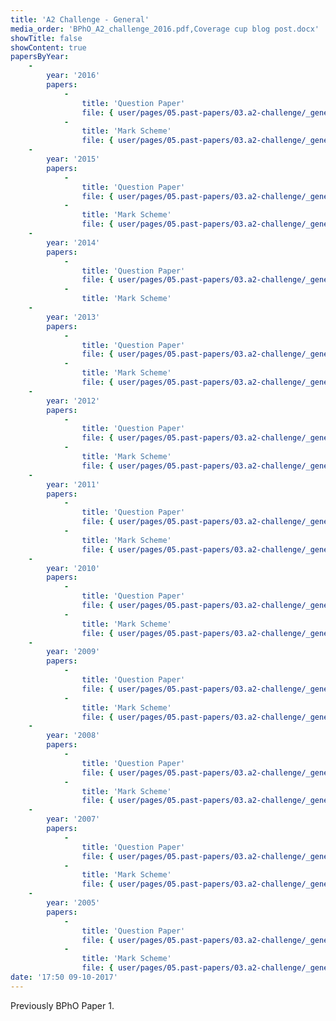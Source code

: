 ```yaml
---
title: 'A2 Challenge - General'
media_order: 'BPhO_A2_challenge_2016.pdf,Coverage cup blog post.docx'
showTitle: false
showContent: true
papersByYear:
    -
        year: '2016'
        papers:
            -
                title: 'Question Paper'
                file: { user/pages/05.past-papers/03.a2-challenge/_general/BPhO_A2_challenge_2016.pdf: { name: BPhO_A2_challenge_2016.pdf, type: application/pdf, size: 1501742, path: user/pages/05.past-papers/03.a2-challenge/_general/BPhO_A2_challenge_2016.pdf } }
            -
                title: 'Mark Scheme'
                file: { user/pages/05.past-papers/03.a2-challenge/_general/BPhO_A2_challenge_2016_solutions.pdf: { name: BPhO_A2_challenge_2016_solutions.pdf, type: application/pdf, size: 225662, path: user/pages/05.past-papers/03.a2-challenge/_general/BPhO_A2_challenge_2016_solutions.pdf } }
    -
        year: '2015'
        papers:
            -
                title: 'Question Paper'
                file: { user/pages/05.past-papers/03.a2-challenge/_general/BPhO_A2_Challenge_2015_Final_September_2015.pdf: { name: BPhO_A2_Challenge_2015_Final_September_2015.pdf, type: application/pdf, size: 337807, path: user/pages/05.past-papers/03.a2-challenge/_general/BPhO_A2_Challenge_2015_Final_September_2015.pdf } }
            -
                title: 'Mark Scheme'
                file: { user/pages/05.past-papers/03.a2-challenge/_general/BPhO_A2_Challenge_Solutions_September_2015.pdf: { name: BPhO_A2_Challenge_Solutions_September_2015.pdf, type: application/pdf, size: 148751, path: user/pages/05.past-papers/03.a2-challenge/_general/BPhO_A2_Challenge_Solutions_September_2015.pdf } }
    -
        year: '2014'
        papers:
            -
                title: 'Question Paper'
                file: { user/pages/05.past-papers/03.a2-challenge/_general/A2_Challenge_2014_Question_Paper.pdf: { name: A2_Challenge_2014_Question_Paper.pdf, type: application/pdf, size: 452136, path: user/pages/05.past-papers/03.a2-challenge/_general/A2_Challenge_2014_Question_Paper.pdf }, user/pages/05.past-papers/03.a2-challenge/_general/A2_Challenge_2014_Solutions_.pdf: { name: A2_Challenge_2014_Solutions_.pdf, type: application/pdf, size: 105540, path: user/pages/05.past-papers/03.a2-challenge/_general/A2_Challenge_2014_Solutions_.pdf } }
            -
                title: 'Mark Scheme'
    -
        year: '2013'
        papers:
            -
                title: 'Question Paper'
                file: { user/pages/05.past-papers/03.a2-challenge/_general/BPhO_A2_2013_QP.pdf: { name: BPhO_A2_2013_QP.pdf, type: application/pdf, size: 230665, path: user/pages/05.past-papers/03.a2-challenge/_general/BPhO_A2_2013_QP.pdf } }
            -
                title: 'Mark Scheme'
                file: { user/pages/05.past-papers/03.a2-challenge/_general/BPhO_A2_2013_MS.pdf: { name: BPhO_A2_2013_MS.pdf, type: application/pdf, size: 130125, path: user/pages/05.past-papers/03.a2-challenge/_general/BPhO_A2_2013_MS.pdf } }
    -
        year: '2012'
        papers:
            -
                title: 'Question Paper'
                file: { user/pages/05.past-papers/03.a2-challenge/_general/BPhO_A2_2012_QP.pdf: { name: BPhO_A2_2012_QP.pdf, type: application/pdf, size: 390143, path: user/pages/05.past-papers/03.a2-challenge/_general/BPhO_A2_2012_QP.pdf } }
            -
                title: 'Mark Scheme'
                file: { user/pages/05.past-papers/03.a2-challenge/_general/BPhO_A2_2012_MS.pdf: { name: BPhO_A2_2012_MS.pdf, type: application/pdf, size: 78583, path: user/pages/05.past-papers/03.a2-challenge/_general/BPhO_A2_2012_MS.pdf } }
    -
        year: '2011'
        papers:
            -
                title: 'Question Paper'
                file: { user/pages/05.past-papers/03.a2-challenge/_general/Olympiad_Paper_1.pdf: { name: Olympiad_Paper_1.pdf, type: application/pdf, size: 196825, path: user/pages/05.past-papers/03.a2-challenge/_general/Olympiad_Paper_1.pdf } }
            -
                title: 'Mark Scheme'
                file: { user/pages/05.past-papers/03.a2-challenge/_general/Olympiad_Paper_1_October_2010_solutions.pdf: { name: Olympiad_Paper_1_October_2010_solutions.pdf, type: application/pdf, size: 49157, path: user/pages/05.past-papers/03.a2-challenge/_general/Olympiad_Paper_1_October_2010_solutions.pdf } }
    -
        year: '2010'
        papers:
            -
                title: 'Question Paper'
                file: { user/pages/05.past-papers/03.a2-challenge/_general/BPhO_Paper1_2010_QP.pdf: { name: BPhO_Paper1_2010_QP.pdf, type: application/pdf, size: 161663, path: user/pages/05.past-papers/03.a2-challenge/_general/BPhO_Paper1_2010_QP.pdf } }
            -
                title: 'Mark Scheme'
                file: { user/pages/05.past-papers/03.a2-challenge/_general/BPhO_Paper1_2010_MS.pdf: { name: BPhO_Paper1_2010_MS.pdf, type: application/pdf, size: 44649, path: user/pages/05.past-papers/03.a2-challenge/_general/BPhO_Paper1_2010_MS.pdf } }
    -
        year: '2009'
        papers:
            -
                title: 'Question Paper'
                file: { user/pages/05.past-papers/03.a2-challenge/_general/BPhO_Paper1_2009_QP.pdf: { name: BPhO_Paper1_2009_QP.pdf, type: application/pdf, size: 170969, path: user/pages/05.past-papers/03.a2-challenge/_general/BPhO_Paper1_2009_QP.pdf } }
            -
                title: 'Mark Scheme'
                file: { user/pages/05.past-papers/03.a2-challenge/_general/BPhO_Paper1_2009_MS.pdf: { name: BPhO_Paper1_2009_MS.pdf, type: application/pdf, size: 64026, path: user/pages/05.past-papers/03.a2-challenge/_general/BPhO_Paper1_2009_MS.pdf } }
    -
        year: '2008'
        papers:
            -
                title: 'Question Paper'
                file: { user/pages/05.past-papers/03.a2-challenge/_general/BPhO_Paper1_2008_QP.pdf: { name: BPhO_Paper1_2008_QP.pdf, type: application/pdf, size: 133667, path: user/pages/05.past-papers/03.a2-challenge/_general/BPhO_Paper1_2008_QP.pdf } }
            -
                title: 'Mark Scheme'
                file: { user/pages/05.past-papers/03.a2-challenge/_general/BPhO_Paper1_2008_MS.pdf: { name: BPhO_Paper1_2008_MS.pdf, type: application/pdf, size: 103960, path: user/pages/05.past-papers/03.a2-challenge/_general/BPhO_Paper1_2008_MS.pdf } }
    -
        year: '2007'
        papers:
            -
                title: 'Question Paper'
                file: { user/pages/05.past-papers/03.a2-challenge/_general/BPhO_Paper1_2007_QP.pdf: { name: BPhO_Paper1_2007_QP.pdf, type: application/pdf, size: 143925, path: user/pages/05.past-papers/03.a2-challenge/_general/BPhO_Paper1_2007_QP.pdf } }
            -
                title: 'Mark Scheme'
                file: { user/pages/05.past-papers/03.a2-challenge/_general/BPhO_Paper1_2007_MS.pdf: { name: BPhO_Paper1_2007_MS.pdf, type: application/pdf, size: 72214, path: user/pages/05.past-papers/03.a2-challenge/_general/BPhO_Paper1_2007_MS.pdf } }
    -
        year: '2005'
        papers:
            -
                title: 'Question Paper'
                file: { user/pages/05.past-papers/03.a2-challenge/_general/BPhO_Paper1_2005_QP.pdf: { name: BPhO_Paper1_2005_QP.pdf, type: application/pdf, size: 72447, path: user/pages/05.past-papers/03.a2-challenge/_general/BPhO_Paper1_2005_QP.pdf } }
            -
                title: 'Mark Scheme'
                file: { user/pages/05.past-papers/03.a2-challenge/_general/BPhO_Paper1_2005_MS.pdf: { name: BPhO_Paper1_2005_MS.pdf, type: application/pdf, size: 46241, path: user/pages/05.past-papers/03.a2-challenge/_general/BPhO_Paper1_2005_MS.pdf } }
date: '17:50 09-10-2017'
---
```


Previously BPhO Paper 1.
